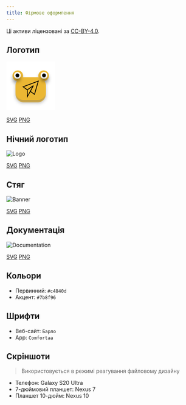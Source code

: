 ```yaml
---
title: Фірмове оформлення
---
```


Ці активи ліцензовані за [CC-BY-4.0](https://github.com/LinwoodDev/Butterfly/blob/develop/BRANDING_LICENSE).

## Логотип

![Logo](/img/logo.svg)

[SVG](/img/logo.svg) [PNG](/img/logo.png)

## Нічний логотип

![Logo](/img/nightly.svg)

[SVG](/img/nightly.svg) [PNG](/img/nightly.png)

## Стяг

![Banner](/img/banner.svg)

[SVG](/img/banner.svg) [PNG](/img/banner.png)

## Документація

![Documentation](/img/docs.svg)

[SVG](/img/docs.svg) [PNG](/img/docs.png)

## Кольори

- Первинний: `#c4840d`
- Акцент: `#7b8f96`

## Шрифти

- Веб-сайт: `Барло`
- App: `Comfortaa`

## Скріншоти

> Використовується в режимі реагування файловому дизайну

- Телефон: Galaxy S20 Ultra
- 7-дюймовий планшет: Nexus 7
- Планшет 10-дюйм: Nexus 10
